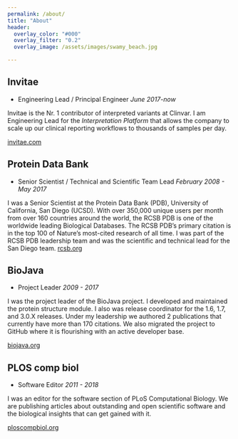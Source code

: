 ```yaml
---
permalink: /about/
title: "About"
header:
  overlay_color: "#000"
  overlay_filter: "0.2"
  overlay_image: /assets/images/swamy_beach.jpg

---
```


## Invitae

* Engineering Lead / Principal Engineer
  *June 2017-now*

Invitae is the Nr. 1 contributor of interpreted variants at Clinvar. I am Engineering Lead for the *Interpretation Platform* that allows the company to scale up our clinical reporting workflows to thousands of samples per day.

[invitae.com](https://www.invitae.com)


## Protein Data Bank

* Senior Scientist / Technical and Scientific Team Lead
  *February 2008 - May 2017*

I was a Senior Scientist at the Protein Data Bank (PDB), University of California, San Diego (UCSD). With over 350,000 unique users per month from over 160 countries around the world, the RCSB PDB is one of the worldwide leading Biological Databases. The RCSB PDB’s primary citation is in the top 100 of Nature’s most-cited research of all time. I was part of the RCSB PDB leadership team and was the scientific and technical lead for the San Diego team.
[rcsb.org](https://www.rcsb.org)

## BioJava

* Project Leader *2009 - 2017*

I was the project leader of the BioJava project. I developed and maintained the protein structure module. I also was release coordinator for the 1.6, 1.7, and 3.0.X releases. Under my leadership we authored 2 publications that currently have more than 170 citations. We also migrated the project to GitHub where it is flourishing with an active developer base.

[biojava.org](https://www.biojava.org)

## PLOS comp biol

* Software Editor *2011 - 2018*

I was an editor for the software section of PLoS Computational Biology. We are publishing articles about outstanding and open scientific software and the biological insights that can get gained with it.

[ploscompbiol.org](https://www.ploscompbiol.org)